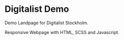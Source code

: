 # Digitalist Demo

Demo Landpage for Digitalist Stockholm.

Responsive Webpage with HTML, SCSS and Javascript.